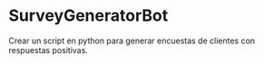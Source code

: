 # SurveyGeneratorBot
Crear un script en python para generar encuestas de clientes con respuestas positivas.
